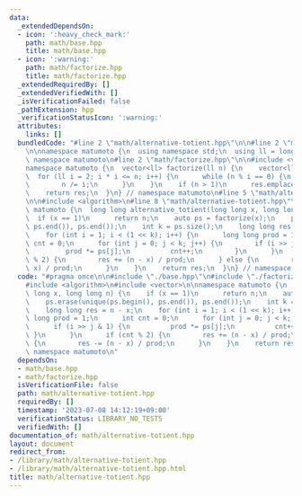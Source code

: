 ```yaml
---
data:
  _extendedDependsOn:
  - icon: ':heavy_check_mark:'
    path: math/base.hpp
    title: math/base.hpp
  - icon: ':warning:'
    path: math/factorize.hpp
    title: math/factorize.hpp
  _extendedRequiredBy: []
  _extendedVerifiedWith: []
  _isVerificationFailed: false
  _pathExtension: hpp
  _verificationStatusIcon: ':warning:'
  attributes:
    links: []
  bundledCode: "#line 2 \"math/alternative-totient.hpp\"\n\n#line 2 \"math/base.hpp\"\
    \n\nnamespace matumoto {\n  using namespace std;\n  using ll = long long;\n} //\
    \ namespace matumoto\n#line 2 \"math/factorize.hpp\"\n\n#include <vector>\n\n\
    namespace matumoto {\n  vector<ll> factorize(ll n) {\n    vector<ll> res;\n  \
    \  for (ll i = 2; i * i <= n; i++) {\n      while (n % i == 0) {\n        res.emplace_back(i);\n\
    \        n /= i;\n      }\n    }\n    if (n > 1)\n      res.emplace_back(n);\n\
    \    return res;\n  }\n} // namespace matumoto\n#line 5 \"math/alternative-totient.hpp\"\
    \n\n#include <algorithm>\n#line 8 \"math/alternative-totient.hpp\"\n\nnamespace\
    \ matumoto {\n  long long alternative_totient(long long x, long long n) {\n  \
    \  if (x == 1)\n      return n;\n    auto ps = factorize(x);\n    ps.erase(unique(ps.begin(),\
    \ ps.end()), ps.end());\n    int k = ps.size();\n    long long res = n - x;\n\
    \    for (int i = 1; i < (1 << k); i++) {\n      long long prod = 1;\n      int\
    \ cnt = 0;\n      for (int j = 0; j < k; j++) {\n        if (i >> j & 1) {\n \
    \         prod *= ps[j];\n          cnt++;\n        }\n      }\n      if (cnt\
    \ % 2) {\n        res += (n - x) / prod;\n      } else {\n        res -= (n -\
    \ x) / prod;\n      }\n    }\n    return res;\n  }\n} // namespace matumoto\n"
  code: "#pragma once\n\n#include \"./base.hpp\"\n#include \"./factorize.hpp\"\n\n\
    #include <algorithm>\n#include <vector>\n\nnamespace matumoto {\n  long long alternative_totient(long\
    \ long x, long long n) {\n    if (x == 1)\n      return n;\n    auto ps = factorize(x);\n\
    \    ps.erase(unique(ps.begin(), ps.end()), ps.end());\n    int k = ps.size();\n\
    \    long long res = n - x;\n    for (int i = 1; i < (1 << k); i++) {\n      long\
    \ long prod = 1;\n      int cnt = 0;\n      for (int j = 0; j < k; j++) {\n  \
    \      if (i >> j & 1) {\n          prod *= ps[j];\n          cnt++;\n       \
    \ }\n      }\n      if (cnt % 2) {\n        res += (n - x) / prod;\n      } else\
    \ {\n        res -= (n - x) / prod;\n      }\n    }\n    return res;\n  }\n} //\
    \ namespace matumoto\n"
  dependsOn:
  - math/base.hpp
  - math/factorize.hpp
  isVerificationFile: false
  path: math/alternative-totient.hpp
  requiredBy: []
  timestamp: '2023-07-08 14:12:19+09:00'
  verificationStatus: LIBRARY_NO_TESTS
  verifiedWith: []
documentation_of: math/alternative-totient.hpp
layout: document
redirect_from:
- /library/math/alternative-totient.hpp
- /library/math/alternative-totient.hpp.html
title: math/alternative-totient.hpp
---
```

